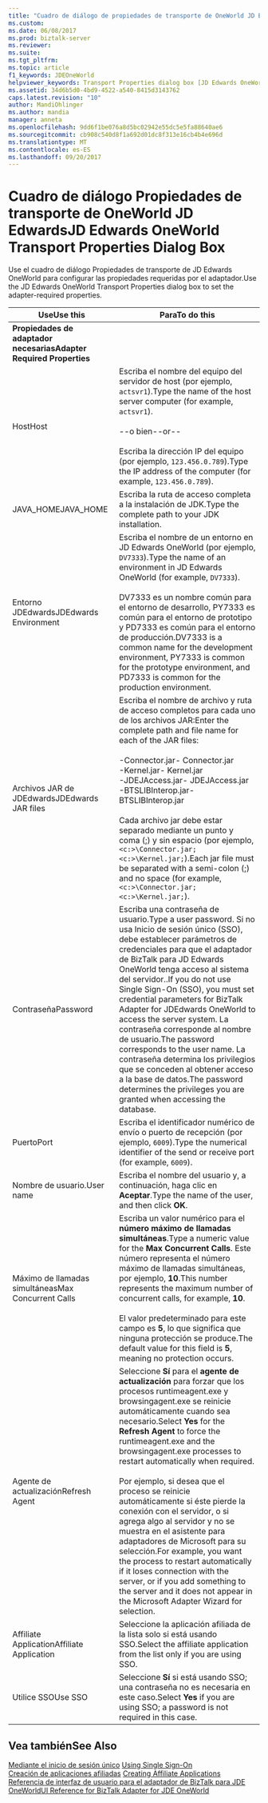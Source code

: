 ```yaml
---
title: "Cuadro de diálogo de propiedades de transporte de OneWorld JD Edwards | Documentos de Microsoft"
ms.custom: 
ms.date: 06/08/2017
ms.prod: biztalk-server
ms.reviewer: 
ms.suite: 
ms.tgt_pltfrm: 
ms.topic: article
f1_keywords: JDEOneWorld
helpviewer_keywords: Transport Properties dialog box [JD Edwards OneWorld adapters]
ms.assetid: 34d6b5d0-4bd9-4522-a540-8415d3143762
caps.latest.revision: "10"
author: MandiOhlinger
ms.author: mandia
manager: anneta
ms.openlocfilehash: 9dd6f1be076a8d5bc02942e55dc5e5fa88640ae6
ms.sourcegitcommit: cb908c540d8f1a692d01dc8f313e16cb4b4e696d
ms.translationtype: MT
ms.contentlocale: es-ES
ms.lasthandoff: 09/20/2017
---
```

# <a name="jd-edwards-oneworld-transport-properties-dialog-box"></a><span data-ttu-id="ca1f8-102">Cuadro de diálogo Propiedades de transporte de OneWorld JD Edwards</span><span class="sxs-lookup"><span data-stu-id="ca1f8-102">JD Edwards OneWorld Transport Properties Dialog Box</span></span>
<span data-ttu-id="ca1f8-103">Use el cuadro de diálogo Propiedades de transporte de JD Edwards OneWorld para configurar las propiedades requeridas por el adaptador.</span><span class="sxs-lookup"><span data-stu-id="ca1f8-103">Use the JD Edwards OneWorld Transport Properties dialog box to set the adapter-required properties.</span></span>  
  
|<span data-ttu-id="ca1f8-104">Use</span><span class="sxs-lookup"><span data-stu-id="ca1f8-104">Use this</span></span>|<span data-ttu-id="ca1f8-105">Para</span><span class="sxs-lookup"><span data-stu-id="ca1f8-105">To do this</span></span>|  
|--------------|----------------|  
|<span data-ttu-id="ca1f8-106">**Propiedades de adaptador necesarias**</span><span class="sxs-lookup"><span data-stu-id="ca1f8-106">**Adapter Required Properties**</span></span>||  
|<span data-ttu-id="ca1f8-107">Host</span><span class="sxs-lookup"><span data-stu-id="ca1f8-107">Host</span></span>|<span data-ttu-id="ca1f8-108">Escriba el nombre del equipo del servidor de host (por ejemplo, `actsvr1`).</span><span class="sxs-lookup"><span data-stu-id="ca1f8-108">Type the name of the host server computer (for example, `actsvr1`).</span></span><br /><br /> <span data-ttu-id="ca1f8-109">--o bien</span><span class="sxs-lookup"><span data-stu-id="ca1f8-109">--or--</span></span><br /><br /> <span data-ttu-id="ca1f8-110">Escriba la dirección IP del equipo (por ejemplo, `123.456.0.789`).</span><span class="sxs-lookup"><span data-stu-id="ca1f8-110">Type the IP address of the computer (for example, `123.456.0.789`).</span></span>|  
|<span data-ttu-id="ca1f8-111">JAVA_HOME</span><span class="sxs-lookup"><span data-stu-id="ca1f8-111">JAVA_HOME</span></span>|<span data-ttu-id="ca1f8-112">Escriba la ruta de acceso completa a la instalación de JDK.</span><span class="sxs-lookup"><span data-stu-id="ca1f8-112">Type the complete path to your JDK installation.</span></span>|  
|<span data-ttu-id="ca1f8-113">Entorno JDEdwards</span><span class="sxs-lookup"><span data-stu-id="ca1f8-113">JDEdwards Environment</span></span>|<span data-ttu-id="ca1f8-114">Escriba el nombre de un entorno en JD Edwards OneWorld (por ejemplo, `DV7333`).</span><span class="sxs-lookup"><span data-stu-id="ca1f8-114">Type the name of an environment in JD Edwards OneWorld (for example, `DV7333`).</span></span><br /><br /> <span data-ttu-id="ca1f8-115">DV7333 es un nombre común para el entorno de desarrollo, PY7333 es común para el entorno de prototipo y PD7333 es común para el entorno de producción.</span><span class="sxs-lookup"><span data-stu-id="ca1f8-115">DV7333 is a common name for the development environment, PY7333 is common for the prototype environment, and PD7333 is common for the production environment.</span></span>|  
|<span data-ttu-id="ca1f8-116">Archivos JAR de JDEdwards</span><span class="sxs-lookup"><span data-stu-id="ca1f8-116">JDEdwards JAR files</span></span>|<span data-ttu-id="ca1f8-117">Escriba el nombre de archivo y ruta de acceso completos para cada uno de los archivos JAR:</span><span class="sxs-lookup"><span data-stu-id="ca1f8-117">Enter the complete path and file name for each of the JAR files:</span></span><br /><br /> <span data-ttu-id="ca1f8-118">-Connector.jar</span><span class="sxs-lookup"><span data-stu-id="ca1f8-118">-   Connector.jar</span></span><br /><span data-ttu-id="ca1f8-119">-Kernel.jar</span><span class="sxs-lookup"><span data-stu-id="ca1f8-119">-   Kernel.jar</span></span><br /><span data-ttu-id="ca1f8-120">-JDEJAccess.jar</span><span class="sxs-lookup"><span data-stu-id="ca1f8-120">-   JDEJAccess.jar</span></span><br /><span data-ttu-id="ca1f8-121">-BTSLIBInterop.jar</span><span class="sxs-lookup"><span data-stu-id="ca1f8-121">-   BTSLIBInterop.jar</span></span><br /><br /> <span data-ttu-id="ca1f8-122">Cada archivo jar debe estar separado mediante un punto y coma (;) y sin espacio (por ejemplo, `<c:>\Connector.jar;<c:>\Kernel.jar;`).</span><span class="sxs-lookup"><span data-stu-id="ca1f8-122">Each jar file must be separated with a semi-colon (;) and no space (for example, `<c:>\Connector.jar;<c:>\Kernel.jar;`).</span></span>|  
|<span data-ttu-id="ca1f8-123">Contraseña</span><span class="sxs-lookup"><span data-stu-id="ca1f8-123">Password</span></span>|<span data-ttu-id="ca1f8-124">Escriba una contraseña de usuario.</span><span class="sxs-lookup"><span data-stu-id="ca1f8-124">Type a user password.</span></span> <span data-ttu-id="ca1f8-125">Si no usa Inicio de sesión único (SSO), debe establecer parámetros de credenciales para que el adaptador de BizTalk para JD Edwards OneWorld tenga acceso al sistema del servidor..</span><span class="sxs-lookup"><span data-stu-id="ca1f8-125">If you do not use Single Sign-On (SSO), you must set credential parameters for BizTalk Adapter for JDEdwards OneWorld to access the server system.</span></span> <span data-ttu-id="ca1f8-126">La contraseña corresponde al nombre de usuario.</span><span class="sxs-lookup"><span data-stu-id="ca1f8-126">The password corresponds to the user name.</span></span> <span data-ttu-id="ca1f8-127">La contraseña determina los privilegios que se conceden al obtener acceso a la base de datos.</span><span class="sxs-lookup"><span data-stu-id="ca1f8-127">The password determines the privileges you are granted when accessing the database.</span></span>|  
|<span data-ttu-id="ca1f8-128">Puerto</span><span class="sxs-lookup"><span data-stu-id="ca1f8-128">Port</span></span>|<span data-ttu-id="ca1f8-129">Escriba el identificador numérico de envío o puerto de recepción (por ejemplo, `6009`).</span><span class="sxs-lookup"><span data-stu-id="ca1f8-129">Type the numerical identifier of the send or receive port (for example, `6009`).</span></span>|  
|<span data-ttu-id="ca1f8-130">Nombre de usuario.</span><span class="sxs-lookup"><span data-stu-id="ca1f8-130">User name</span></span>|<span data-ttu-id="ca1f8-131">Escriba el nombre del usuario y, a continuación, haga clic en **Aceptar**.</span><span class="sxs-lookup"><span data-stu-id="ca1f8-131">Type the name of the user, and then click **OK**.</span></span>|  
|<span data-ttu-id="ca1f8-132">Máximo de llamadas simultáneas</span><span class="sxs-lookup"><span data-stu-id="ca1f8-132">Max Concurrent Calls</span></span>|<span data-ttu-id="ca1f8-133">Escriba un valor numérico para el **número máximo de llamadas simultáneas**.</span><span class="sxs-lookup"><span data-stu-id="ca1f8-133">Type a numeric value for the **Max Concurrent Calls**.</span></span> <span data-ttu-id="ca1f8-134">Este número representa el número máximo de llamadas simultáneas, por ejemplo, **10**.</span><span class="sxs-lookup"><span data-stu-id="ca1f8-134">This number represents the maximum number of concurrent calls, for example, **10**.</span></span><br /><br /> <span data-ttu-id="ca1f8-135">El valor predeterminado para este campo es **5**, lo que significa que ninguna protección se produce.</span><span class="sxs-lookup"><span data-stu-id="ca1f8-135">The default value for this field is **5**, meaning no protection occurs.</span></span>|  
|<span data-ttu-id="ca1f8-136">Agente de actualización</span><span class="sxs-lookup"><span data-stu-id="ca1f8-136">Refresh Agent</span></span>|<span data-ttu-id="ca1f8-137">Seleccione **Sí** para el **agente de actualización** para forzar que los procesos runtimeagent.exe y browsingagent.exe se reinicie automáticamente cuando sea necesario.</span><span class="sxs-lookup"><span data-stu-id="ca1f8-137">Select **Yes** for the **Refresh Agent** to force the runtimeagent.exe and the browsingagent.exe processes to restart automatically when required.</span></span><br /><br /> <span data-ttu-id="ca1f8-138">Por ejemplo, si desea que el proceso se reinicie automáticamente si éste pierde la conexión con el servidor, o si agrega algo al servidor y no se muestra en el asistente para adaptadores de Microsoft para su selección.</span><span class="sxs-lookup"><span data-stu-id="ca1f8-138">For example, you want the process to restart automatically if it loses connection with the server, or if you add something to the server and it does not appear in the Microsoft Adapter Wizard for selection.</span></span>|  
|<span data-ttu-id="ca1f8-139">Affiliate Application</span><span class="sxs-lookup"><span data-stu-id="ca1f8-139">Affiliate Application</span></span>|<span data-ttu-id="ca1f8-140">Seleccione la aplicación afiliada de la lista solo si está usando SSO.</span><span class="sxs-lookup"><span data-stu-id="ca1f8-140">Select the affiliate application from the list only if you are using SSO.</span></span>|  
|<span data-ttu-id="ca1f8-141">Utilice SSO</span><span class="sxs-lookup"><span data-stu-id="ca1f8-141">Use SSO</span></span>|<span data-ttu-id="ca1f8-142">Seleccione **Sí** si está usando SSO; una contraseña no es necesaria en este caso.</span><span class="sxs-lookup"><span data-stu-id="ca1f8-142">Select **Yes** if you are using SSO; a password is not required in this case.</span></span>|  
  
## <a name="see-also"></a><span data-ttu-id="ca1f8-143">Vea también</span><span class="sxs-lookup"><span data-stu-id="ca1f8-143">See Also</span></span>  
 <span data-ttu-id="ca1f8-144">[Mediante el inicio de sesión único](../core/using-single-sign-on3.md) </span><span class="sxs-lookup"><span data-stu-id="ca1f8-144">[Using Single Sign-On](../core/using-single-sign-on3.md) </span></span>  
 <span data-ttu-id="ca1f8-145">[Creación de aplicaciones afiliadas](../core/creating-affiliate-applications3.md) </span><span class="sxs-lookup"><span data-stu-id="ca1f8-145">[Creating Affiliate Applications](../core/creating-affiliate-applications3.md) </span></span>  
 [<span data-ttu-id="ca1f8-146">Referencia de interfaz de usuario para el adaptador de BizTalk para JDE OneWorld</span><span class="sxs-lookup"><span data-stu-id="ca1f8-146">UI Reference for BizTalk Adapter for JDE OneWorld</span></span>](../core/ui-reference-for-biztalk-adapter-for-jde-oneworld.md)